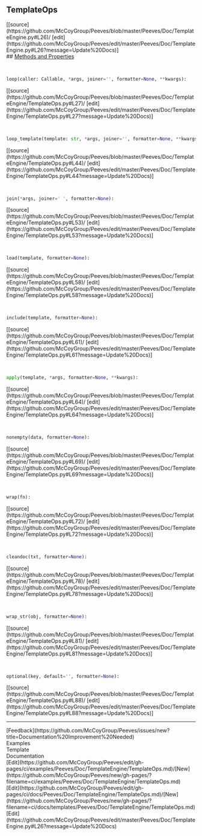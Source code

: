 ## <a id="Peeves.Doc.TemplateEngine.TemplateOps">TemplateOps</a> 

<div class="docs-source-link" markdown="1">
[[source](https://github.com/McCoyGroup/Peeves/blob/master/Peeves/Doc/TemplateEngine.py#L26)/
[edit](https://github.com/McCoyGroup/Peeves/edit/master/Peeves/Doc/TemplateEngine.py#L26?message=Update%20Docs)]
</div>









<div class="collapsible-section">
 <div class="collapsible-section collapsible-section-header" markdown="1">
## <a class="collapse-link" data-toggle="collapse" href="#methods" markdown="1"> Methods and Properties</a> <a class="float-right" data-toggle="collapse" href="#methods"><i class="fa fa-chevron-down"></i></a>
 </div>
 <div class="collapsible-section collapsible-section-body collapse " id="methods" markdown="1">
 
<a id="Peeves.Doc.TemplateEngine.TemplateOps.loop" class="docs-object-method">&nbsp;</a> 
```python
loop(caller: Callable, *args, joiner='', formatter=None, **kwargs): 
```
<div class="docs-source-link" markdown="1">
[[source](https://github.com/McCoyGroup/Peeves/blob/master/Peeves/Doc/TemplateEngine/TemplateOps.py#L27)/
[edit](https://github.com/McCoyGroup/Peeves/edit/master/Peeves/Doc/TemplateEngine/TemplateOps.py#L27?message=Update%20Docs)]
</div>


<a id="Peeves.Doc.TemplateEngine.TemplateOps.loop_template" class="docs-object-method">&nbsp;</a> 
```python
loop_template(template: str, *args, joiner='', formatter=None, **kwargs): 
```
<div class="docs-source-link" markdown="1">
[[source](https://github.com/McCoyGroup/Peeves/blob/master/Peeves/Doc/TemplateEngine/TemplateOps.py#L44)/
[edit](https://github.com/McCoyGroup/Peeves/edit/master/Peeves/Doc/TemplateEngine/TemplateOps.py#L44?message=Update%20Docs)]
</div>


<a id="Peeves.Doc.TemplateEngine.TemplateOps.join" class="docs-object-method">&nbsp;</a> 
```python
join(*args, joiner=' ', formatter=None): 
```
<div class="docs-source-link" markdown="1">
[[source](https://github.com/McCoyGroup/Peeves/blob/master/Peeves/Doc/TemplateEngine/TemplateOps.py#L53)/
[edit](https://github.com/McCoyGroup/Peeves/edit/master/Peeves/Doc/TemplateEngine/TemplateOps.py#L53?message=Update%20Docs)]
</div>


<a id="Peeves.Doc.TemplateEngine.TemplateOps.load" class="docs-object-method">&nbsp;</a> 
```python
load(template, formatter=None): 
```
<div class="docs-source-link" markdown="1">
[[source](https://github.com/McCoyGroup/Peeves/blob/master/Peeves/Doc/TemplateEngine/TemplateOps.py#L58)/
[edit](https://github.com/McCoyGroup/Peeves/edit/master/Peeves/Doc/TemplateEngine/TemplateOps.py#L58?message=Update%20Docs)]
</div>


<a id="Peeves.Doc.TemplateEngine.TemplateOps.include" class="docs-object-method">&nbsp;</a> 
```python
include(template, formatter=None): 
```
<div class="docs-source-link" markdown="1">
[[source](https://github.com/McCoyGroup/Peeves/blob/master/Peeves/Doc/TemplateEngine/TemplateOps.py#L61)/
[edit](https://github.com/McCoyGroup/Peeves/edit/master/Peeves/Doc/TemplateEngine/TemplateOps.py#L61?message=Update%20Docs)]
</div>


<a id="Peeves.Doc.TemplateEngine.TemplateOps.apply" class="docs-object-method">&nbsp;</a> 
```python
apply(template, *args, formatter=None, **kwargs): 
```
<div class="docs-source-link" markdown="1">
[[source](https://github.com/McCoyGroup/Peeves/blob/master/Peeves/Doc/TemplateEngine/TemplateOps.py#L64)/
[edit](https://github.com/McCoyGroup/Peeves/edit/master/Peeves/Doc/TemplateEngine/TemplateOps.py#L64?message=Update%20Docs)]
</div>


<a id="Peeves.Doc.TemplateEngine.TemplateOps.nonempty" class="docs-object-method">&nbsp;</a> 
```python
nonempty(data, formatter=None): 
```
<div class="docs-source-link" markdown="1">
[[source](https://github.com/McCoyGroup/Peeves/blob/master/Peeves/Doc/TemplateEngine/TemplateOps.py#L69)/
[edit](https://github.com/McCoyGroup/Peeves/edit/master/Peeves/Doc/TemplateEngine/TemplateOps.py#L69?message=Update%20Docs)]
</div>


<a id="Peeves.Doc.TemplateEngine.TemplateOps.wrap" class="docs-object-method">&nbsp;</a> 
```python
wrap(fn): 
```
<div class="docs-source-link" markdown="1">
[[source](https://github.com/McCoyGroup/Peeves/blob/master/Peeves/Doc/TemplateEngine/TemplateOps.py#L72)/
[edit](https://github.com/McCoyGroup/Peeves/edit/master/Peeves/Doc/TemplateEngine/TemplateOps.py#L72?message=Update%20Docs)]
</div>


<a id="Peeves.Doc.TemplateEngine.TemplateOps.cleandoc" class="docs-object-method">&nbsp;</a> 
```python
cleandoc(txt, formatter=None): 
```
<div class="docs-source-link" markdown="1">
[[source](https://github.com/McCoyGroup/Peeves/blob/master/Peeves/Doc/TemplateEngine/TemplateOps.py#L78)/
[edit](https://github.com/McCoyGroup/Peeves/edit/master/Peeves/Doc/TemplateEngine/TemplateOps.py#L78?message=Update%20Docs)]
</div>


<a id="Peeves.Doc.TemplateEngine.TemplateOps.wrap_str" class="docs-object-method">&nbsp;</a> 
```python
wrap_str(obj, formatter=None): 
```
<div class="docs-source-link" markdown="1">
[[source](https://github.com/McCoyGroup/Peeves/blob/master/Peeves/Doc/TemplateEngine/TemplateOps.py#L81)/
[edit](https://github.com/McCoyGroup/Peeves/edit/master/Peeves/Doc/TemplateEngine/TemplateOps.py#L81?message=Update%20Docs)]
</div>


<a id="Peeves.Doc.TemplateEngine.TemplateOps.optional" class="docs-object-method">&nbsp;</a> 
```python
optional(key, default='', formatter=None): 
```
<div class="docs-source-link" markdown="1">
[[source](https://github.com/McCoyGroup/Peeves/blob/master/Peeves/Doc/TemplateEngine/TemplateOps.py#L88)/
[edit](https://github.com/McCoyGroup/Peeves/edit/master/Peeves/Doc/TemplateEngine/TemplateOps.py#L88?message=Update%20Docs)]
</div>
 </div>
</div>











---


<div markdown="1" class="text-muted">
<div class="container">
  <div class="row">
   <div class="col" markdown="1">
[Feedback](https://github.com/McCoyGroup/Peeves/issues/new?title=Documentation%20Improvement%20Needed)   
</div>
</div>
  <div class="row">
   <div class="col" markdown="1">
Examples   
</div>
   <div class="col" markdown="1">
Template   
</div>
   <div class="col" markdown="1">
Documentation   
</div>
</div>
  <div class="row">
   <div class="col" markdown="1">
[Edit](https://github.com/McCoyGroup/Peeves/edit/gh-pages/ci/examples/Peeves/Doc/TemplateEngine/TemplateOps.md)/[New](https://github.com/McCoyGroup/Peeves/new/gh-pages/?filename=ci/examples/Peeves/Doc/TemplateEngine/TemplateOps.md)   
</div>
   <div class="col" markdown="1">
[Edit](https://github.com/McCoyGroup/Peeves/edit/gh-pages/ci/docs/Peeves/Doc/TemplateEngine/TemplateOps.md)/[New](https://github.com/McCoyGroup/Peeves/new/gh-pages/?filename=ci/docs/templates/Peeves/Doc/TemplateEngine/TemplateOps.md)   
</div>
   <div class="col" markdown="1">
[Edit](https://github.com/McCoyGroup/Peeves/edit/master/Peeves/Doc/TemplateEngine.py#L26?message=Update%20Docs)   
</div>
</div>
</div>
</div>